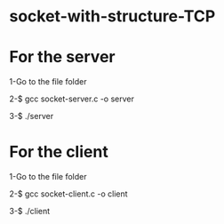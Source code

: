# socket-with-structure-TCP

# For the server
1-Go to the file folder

2-$ gcc socket-server.c -o server

3-$ ./server

# For the client
1-Go to the file folder

2-$ gcc socket-client.c -o client

3-$ ./client
